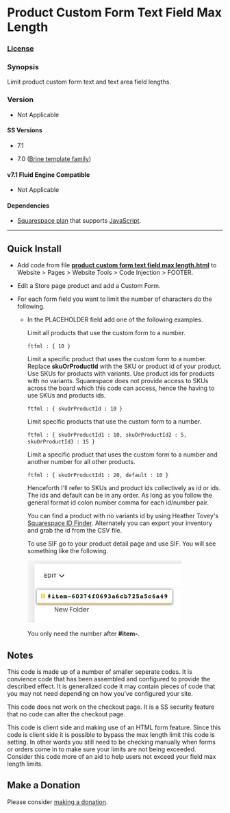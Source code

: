# Product Custom Form Text Field Max Length

### [License][1]

### Synopsis

Limit product custom form text and text area field lengths.

### Version

  * Not Applicable

#### SS Versions

  * 7.1
  
  * 7.0 ([Brine template family][2])

#### v7.1 Fluid Engine Compatible

  * Not Applicable

#### Dependencies

  * [Squarespace plan][3] that supports [JavaScript][4].
  
---

## Quick Install

* Add code from file **[product custom form text field max length.html][5]** to
  Website > Pages > Website Tools > Code Injection > FOOTER.
  
* Edit a Store page product and add a Custom Form.
  
* For each form field you want to limit the number of characters do the
  following.
  
  * In the PLACEHOLDER field add one of the following examples.
    
    Limit all products that use the custom form to a number.
    
    ```text
    ftfml : { 10 }
    ```
    
    Limit a specific product that uses the custom form to a number. Replace
    **skuOrProductId** with the SKU or product id of your product. Use SKUs for
    products with variants. Use product ids for products with no variants.
    Squarespace does not provide access to SKUs across the board which this
    code can access, hence the having to use SKUs and products ids.
    
    ```text
    ftfml : { skuOrProductId : 10 }
    ```
    
    Limit specific products that use the custom form to a number. 
    
    ```text
    ftfml : { skuOrProductId1 : 10, skuOrProductId2 : 5, skuOrProductId3 : 15 }
    ```
    
    Limit a specific product that uses the custom form to a number and another
    number for all other products. 
    
    ```
    ftfml : { skuOrProductId1 : 20, default : 10 }
    ```
    
    Henceforth I'll refer to SKUs and product ids collectively as id or ids. The
    ids and default can be in any order. As long as you follow the general
    format id colon number comma for each id/number pair.
    
    You can find a product with no variants id by using Heather Tovey's
    [Squarespace ID Finder][6]. Alternately you can export your inventory and
    grab the id from the CSV file.
    
    To use SIF go to your product detail page and use SIF. You will see
    something like the following.
    
    ![squarespace id finder example](read%20me%20assets/product%20id.png)
    
    You only need the number after **#item-**.
    
## Notes

This code is made up of a number of smaller seperate codes. It is convience code
that has been assembled and configured to provide the described effect. It is
generalized code it may contain pieces of code that you may not need depending
on how you've configured your site.

This code does not work on the checkout page. It is a SS security feature that
no code can alter the checkout page.

This code is client side and making use of an HTML form feature. Since this code
is client side it is possible to bypass the max length limit this code is
setting. In other words you still need to be checking manually when forms or
orders come in to make sure your limits are not being exceeded. Consider this
code more of an aid to help users not exceed your field max length limits.

## Make a Donation

Please consider [making a donation][7].


[1]: https://github.com/tomsWebConsulting/twcsl/blob/main/LICENSE.txt#L1
[2]: https://support.squarespace.com/hc/en-us/articles/212512738-Brine-template-family
[3]: https://www.squarespace.com/pricing
[4]: https://en.wikipedia.org/wiki/JavaScript
[5]: product%20custom%20form%20text%20field%20max%20length.html#L1
[6]: https://www.heathertovey.com/squarespace-id-finder/
[7]: https://github.com/tomsWebConsulting/twcsl#make-a-donation
